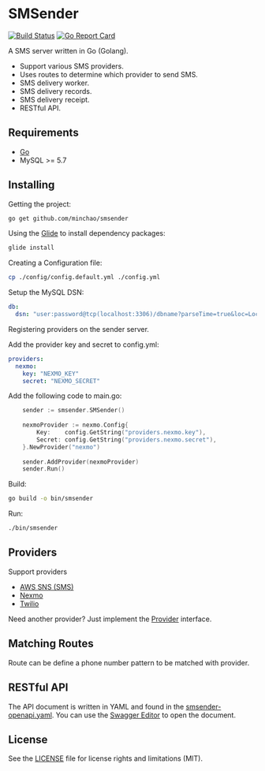 # SMSender

[![Build Status](https://travis-ci.org/minchao/smsender.svg?branch=master)](https://travis-ci.org/minchao/smsender)
[![Go Report Card](https://goreportcard.com/badge/github.com/minchao/smsender)](https://goreportcard.com/report/github.com/minchao/smsender)

A SMS server written in Go (Golang).

* Support various SMS providers.
* Uses routes to determine which provider to send SMS.
* SMS delivery worker.
* SMS delivery records.
* SMS delivery receipt.
* RESTful API.

## Requirements

* [Go](https://golang.org/)
* MySQL >= 5.7

## Installing

Getting the project:

```bash
go get github.com/minchao/smsender
```

Using the [Glide](https://glide.sh/) to install dependency packages:

```bash
glide install
```

Creating a Configuration file:
 
```bash
cp ./config/config.default.yml ./config.yml
```

Setup the MySQL DSN:

```yaml
db:
  dsn: "user:password@tcp(localhost:3306)/dbname?parseTime=true&loc=Local"
```

Registering providers on the sender server.

Add the provider key and secret to config.yml:

```yaml
providers:
  nexmo:
    key: "NEXMO_KEY"
    secret: "NEXMO_SECRET"
```

Add the following code to main.go:

```go
    sender := smsender.SMSender()
    
	nexmoProvider := nexmo.Config{
		Key:    config.GetString("providers.nexmo.key"),
		Secret: config.GetString("providers.nexmo.secret"),
	}.NewProvider("nexmo")
	
	sender.AddProvider(nexmoProvider)
	sender.Run()
```

Build:

```bash
go build -o bin/smsender
```

Run:

```bash
./bin/smsender
```

## Providers

Support providers

* [AWS SNS (SMS)](https://aws.amazon.com/sns/)
* [Nexmo](https://www.nexmo.com/)
* [Twilio](https://www.twilio.com/)

Need another provider? Just implement the [Provider](https://github.com/minchao/smsender/blob/master/smsender/model/provider.go) interface.

## Matching Routes

Route can be define a phone number pattern to be matched with provider.

## RESTful API

The API document is written in YAML and found in the [smsender-openapi.yaml](https://github.com/minchao/smsender/blob/master/smsender-openapi.yaml).
You can use the [Swagger Editor](http://editor.swagger.io/) to open the document.

## License

See the [LICENSE](LICENSE.md) file for license rights and limitations (MIT).
